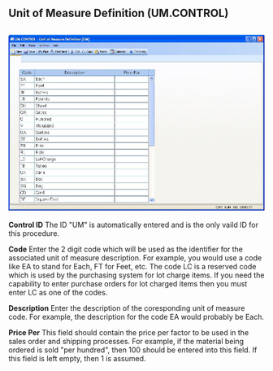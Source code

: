 ##  Unit of Measure Definition (UM.CONTROL)

<PageHeader />

##

![](./UM-CONTROL-1.jpg)

**Control ID** The ID "UM" is automatically entered and is the only vaild ID
for this procedure.  
  
**Code** Enter the 2 digit code which will be used as the identifier for the
associated unit of measure description. For example, you would use a code like
EA to stand for Each, FT for Feet, etc. The code LC is a reserved code which
is used by the purchasing system for lot charge items. If you need the
capability to enter purchase orders for lot charged items then you must enter
LC as one of the codes.  
  
**Description** Enter the description of the coresponding unit of measure
code. For example, the description for the code EA would probably be Each.  
  
**Price Per** This field should contain the price per factor to be used in the
sales order and shipping processes. For example, if the material being ordered
is sold "per hundred", then 100 should be entered into this field. If this
field is left empty, then 1 is assumed.  
  
  
<badge text= "Version 8.10.57" vertical="middle" />

<PageFooter />